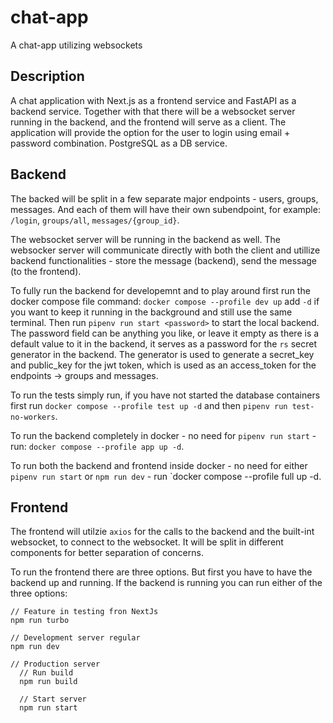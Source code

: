 # chat-app

A chat-app utilizing websockets 

## Description

A chat application with Next.js as a frontend service and FastAPI as a backend service. Together with that there will be a websocket server running in the backend, and the frontend will serve as a client. The application will provide the option for the user to login using email + password combination. PostgreSQL as a DB service.

## Backend

The backed will be split in a few separate major endpoints - users, groups, messages. And each of them will have their own subendpoint, for example: `/login`, `groups/all`, `messages/{group_id}`.

The websocket server will be running in the backend as well. The websocker server will communicate directly with both the client and utillize backend functionalities - store the message (backend), send the message (to the frontend).

To fully run the backend for developemnt and to play around first run the docker compose file command: `docker compose --profile dev up` add `-d` if you want to keep it running in the background and still use the same terminal. Then run `pipenv run start <password>` to start the local backend. The password field can be anything you like, or leave it empty as there is a default value to it in the backend, it serves as a password for the `rs` secret generator in the backend. The generator is used to generate a secret_key and public_key for the jwt token, which is used as an access_token for the endpoints -> groups and messages. 

To run the tests simply run, if you have not started the database containers first run `docker compose --profile test up -d` and then
`pipenv run test-no-workers`. 

To run the backend completely in docker - no need for `pipenv run start` - run: `docker compose --profile app up -d`.

To run both the backend and frontend inside docker - no need for either `pipenv run start` or `npm run dev` - run `docker compose --profile full up -d. 

## Frontend

The frontend will utilzie  `axios` for the calls to the backend and the built-int websocket, to connect to the websocket. It will be split in different components for better separation of concerns.

To run the frontend there are three options. But first you have to have the backend up and running. If the backend is running you can run either of the three options:
```
// Feature in testing fron NextJs
npm run turbo

// Development server regular
npm run dev

// Production server
  // Run build
  npm run build

  // Start server
  npm run start 

```